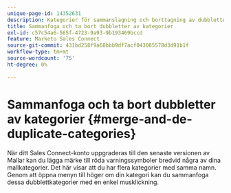 ```yaml
---
unique-page-id: 14352631
description: Kategorier för sammanslagning och borttagning av dubbletter - Marketo-dokument - Produktdokumentation
title: Sammanfoga och ta bort dubbletter av kategorier
exl-id: c57c54a6-565f-4723-9a93-9b193469bccd
feature: Marketo Sales Connect
source-git-commit: 431bd258f9a68bbb9df7acf043085578d3d91b1f
workflow-type: tm+mt
source-wordcount: '75'
ht-degree: 0%

---
```


# Sammanfoga och ta bort dubbletter av kategorier {#merge-and-de-duplicate-categories}

När ditt Sales Connect-konto uppgraderas till den senaste versionen av Mallar kan du lägga märke till röda varningssymboler bredvid några av dina mallkategorier. Det här visar att du har flera kategorier med samma namn. Genom att öppna menyn till höger om din kategori kan du sammanfoga dessa dubblettkategorier med en enkel musklickning.
